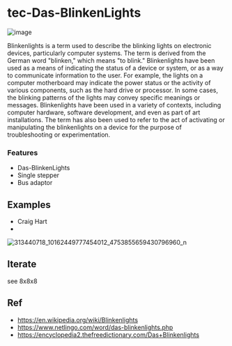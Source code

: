 # tec-Das-BlinkenLights
![image](https://user-images.githubusercontent.com/58069246/200148202-c3f32e42-5842-4dd9-a116-917f0a455e89.png)

Blinkenlights is a term used to describe the blinking lights on electronic devices, particularly computer systems. The term is derived from the German word "blinken," which means "to blink." Blinkenlights have been used as a means of indicating the status of a device or system, or as a way to communicate information to the user. For example, the lights on a computer motherboard may indicate the power status or the activity of various components, such as the hard drive or processor. In some cases, the blinking patterns of the lights may convey specific meanings or messages. Blinkenlights have been used in a variety of contexts, including computer hardware, software development, and even as part of art installations. The term has also been used to refer to the act of activating or manipulating the blinkenlights on a device for the purpose of troubleshooting or experimentation.



### Features
- Das-BlinkenLights
- Single stepper
- Bus adaptor

## Examples
- Craig Hart
- 

![313440718_10162449777454012_4753855659430796960_n](https://user-images.githubusercontent.com/58069246/200147921-b02bdacf-72fa-4bf7-b009-5a74b371910a.jpg)

## Iterate
see 8x8x8


## Ref
- https://en.wikipedia.org/wiki/Blinkenlights
- https://www.netlingo.com/word/das-blinkenlights.php
- https://encyclopedia2.thefreedictionary.com/Das+Blinkenlights
